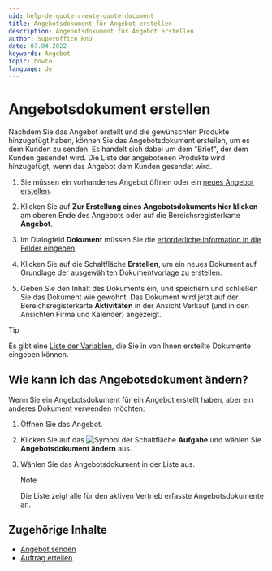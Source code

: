 ```yaml
---
uid: help-de-quote-create-quote-document
title: Angebotsdokument für Angebot erstellen
description: Angebotsdokument für Angebot erstellen
author: SuperOffice RnD
date: 07.04.2022
keywords: Angebot
topic: howto
language: de
---
```


# Angebotsdokument erstellen

Nachdem Sie das Angebot erstellt und die gewünschten Produkte hinzugefügt haben, können Sie das Angebotsdokument erstellen, um es dem Kunden zu senden. Es handelt sich dabei um dem "Brief", der dem Kunden gesendet wird. Die Liste der angebotenen Produkte wird hinzugefügt, wenn das Angebot dem Kunden gesendet wird.

1. Sie müssen ein vorhandenes Angebot öffnen oder ein [neues Angebot erstellen][1].

2. Klicken Sie auf **Zur Erstellung eines Angebotsdokuments hier klicken** am oberen Ende des Angebots oder auf die Bereichsregisterkarte **Angebot**.

3. Im Dialogfeld **Dokument** müssen Sie die [erforderliche Information in die Felder eingeben][2].

4. Klicken Sie auf die Schaltfläche **Erstellen**, um ein neues Dokument auf Grundlage der ausgewählten Dokumentvorlage zu erstellen.

5. Geben Sie den Inhalt des Dokuments ein, und speichern und schließen Sie das Dokument wie gewohnt. Das Dokument wird jetzt auf der Bereichsregisterkarte **Aktivitäten** in der Ansicht Verkauf (und in den Ansichten Firma und Kalender) angezeigt.

> [!TIP]
> Es gibt eine [Liste der Variablen][3], die Sie in von Ihnen erstellte Dokumente eingeben können.

## Wie kann ich das Angebotsdokument ändern?

Wenn Sie ein Angebotsdokument für ein Angebot erstellt haben, aber ein anderes Dokument verwenden möchten:

1. Öffnen Sie das Angebot.

2. Klicken Sie auf das ![Symbol][img1] der Schaltfläche **Aufgabe** und wählen Sie **Angebotsdokument ändern** aus.

3. Wählen Sie das Angebotsdokument in der Liste aus.

    > [!NOTE]
    > Die Liste zeigt alle für den aktiven Vertrieb erfasste Angebotsdokumente an.

## Zugehörige Inhalte

* [Angebot senden][4]
* [Auftrag erteilen][5]

<!-- Referenced links -->
[1]: create.md
[2]: ../../document/learn/screen/index.md
[3]: ../../document/templates/learn/template-variables.md
[4]: send.md
[5]: create-order.md

<!-- Referenced images -->
[img1]: ../../../media/icons/btn-menu.png
